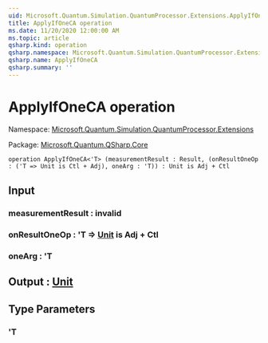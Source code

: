 ```yaml
---
uid: Microsoft.Quantum.Simulation.QuantumProcessor.Extensions.ApplyIfOneCA
title: ApplyIfOneCA operation
ms.date: 11/20/2020 12:00:00 AM
ms.topic: article
qsharp.kind: operation
qsharp.namespace: Microsoft.Quantum.Simulation.QuantumProcessor.Extensions
qsharp.name: ApplyIfOneCA
qsharp.summary: ''
---
```


# ApplyIfOneCA operation

Namespace: [Microsoft.Quantum.Simulation.QuantumProcessor.Extensions](xref:Microsoft.Quantum.Simulation.QuantumProcessor.Extensions)

Package: [Microsoft.Quantum.QSharp.Core](https://nuget.org/packages/Microsoft.Quantum.QSharp.Core)




```qsharp
operation ApplyIfOneCA<'T> (measurementResult : Result, (onResultOneOp : ('T => Unit is Ctl + Adj), oneArg : 'T)) : Unit is Adj + Ctl
```


## Input

### measurementResult : __invalid<Result>__




### onResultOneOp : 'T => [Unit](xref:microsoft.quantum.lang-ref.unit)  is Adj + Ctl




### oneArg : 'T





## Output : [Unit](xref:microsoft.quantum.lang-ref.unit)



## Type Parameters

### 'T

